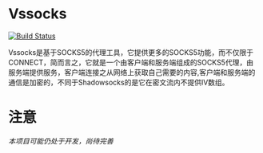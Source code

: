 # Vssocks

[![Build Status](https://travis-ci.com/hchen90/vssocks.svg?branch=master)](https://travis-ci.com/hchen90/vssocks)

Vssocks是基于SOCKS5的代理工具，它提供更多的SOCKS5功能，而不仅限于CONNECT，简而言之，它就是一个由客户端和服务端组成的SOCKS5代理，由服务端提供服务，客户端连接之从网络上获取自己需要的内容,客户端和服务端的通信是加密的，不同于Shadowsocks的是它在密文流内不提供IV数组。

# 注意

*本项目可能仍处于开发，尚待完善*
